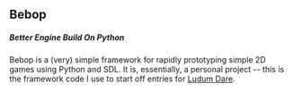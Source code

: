 ## Bebop

##### Better Engine Build On Python

Bebop is a (very) simple framework for rapidly prototyping simple 2D games using Python and SDL. It is, essentially, a personal project -- this is the framework code I use to start off entries for [Ludum Dare](http://www.ludumdare.com/compo).
